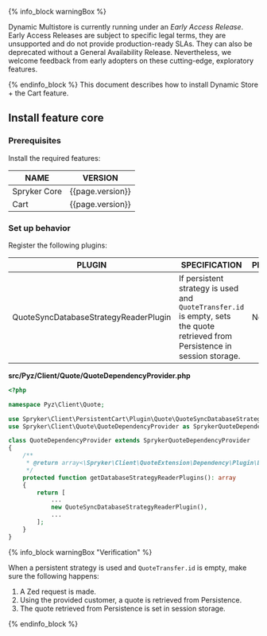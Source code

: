 {% info_block warningBox %}

Dynamic Multistore is currently running under an *Early Access Release*. Early Access Releases are subject to specific legal terms, they are unsupported and do not provide production-ready SLAs. They can also be deprecated without a General Availability Release. Nevertheless, we welcome feedback from early adopters on these cutting-edge, exploratory features.

{% endinfo_block %}
This document describes how to install Dynamic Store + the Cart feature.

## Install feature core

### Prerequisites

Install the required features:

| NAME | VERSION |
| --- | --- |
| Spryker Core | {{page.version}} |
| Cart | {{page.version}} |

### Set up behavior

Register the following plugins:

| PLUGIN                                      | SPECIFICATION                                                                                                                             | PREREQUISITES      | NAMESPACE                                                |
|---------------------------------------------|-------------------------------------------------------------------------------------------------------------------------------------------|--------------------|----------------------------------------------------------|
| QuoteSyncDatabaseStrategyReaderPlugin       | If persistent strategy is used and `QuoteTransfer.id` is empty, sets the quote retrieved from Persistence in session storage.                  | None               | Spryker\Zed\PriceCartConnector\Communication\Plugin      |


**src/Pyz/Client/Quote/QuoteDependencyProvider.php**

```php
<?php

namespace Pyz\Client\Quote;

use Spryker\Client\PersistentCart\Plugin\Quote\QuoteSyncDatabaseStrategyReaderPlugin;
use Spryker\Client\Quote\QuoteDependencyProvider as SprykerQuoteDependencyProvider;

class QuoteDependencyProvider extends SprykerQuoteDependencyProvider
{
    /**
     * @return array<\Spryker\Client\QuoteExtension\Dependency\Plugin\DatabaseStrategyReaderPluginInterface>
     */
    protected function getDatabaseStrategyReaderPlugins(): array
    {
        return [
            ...
            new QuoteSyncDatabaseStrategyReaderPlugin(),
            ...
        ];
    }
}
```

{% info_block warningBox "Verification" %}

When a persistent strategy is used and `QuoteTransfer.id` is empty, make sure the following happens:

1. A Zed request is made.
2. Using the provided customer, a quote is retrieved from Persistence.
3. The quote retrieved from Persistence is set in session storage.

{% endinfo_block %}
